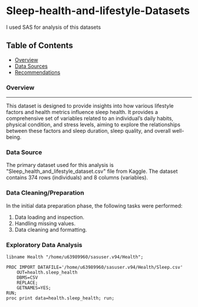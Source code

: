 # Sleep-health-and-lifestyle-Datasets
I  used SAS for analysis of this datasets

## Table of Contents
- [Overview](#overview)
- [Data Sources](#data-sources)
- [Recommendations](#recommendations)

### Overview
---

This dataset is designed to provide insights into how various lifestyle factors and health metrics influence sleep health. It provides a comprehensive set of variables related to an individual’s daily habits, physical condition, and stress levels, aiming to explore the relationships between these factors and sleep duration, sleep quality, and overall well-being.

### Data Source

The primary dataset used for this analysis is "Sleep_health_and_lifestyle_dataset.csv" file from Kaggle. The dataset contains 374 rows (individuals) and 8 columns (variables).

### Data Cleaning/Preparation

In the initial data preparation phase, the following tasks were performed:
1. Data loading and inspection.
2. Handling missing values.
3. Data cleaning and formatting.

### Exploratory Data Analysis

```/* Import the cleaned dataset */
libname Health "/home/u63989960/sasuser.v94/Health";

PROC IMPORT DATAFILE='/home/u63989960/sasuser.v94/Health/Sleep.csv'
    OUT=health.sleep_health
    DBMS=CSV
    REPLACE;
    GETNAMES=YES;
RUN;
proc print data=health.sleep_health; run;
```   

   


